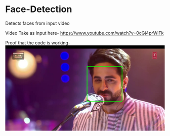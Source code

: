 # Face-Detection
Detects faces from input video

Video Take as input here- https://www.youtube.com/watch?v=0cGj4prWlFk

Proof that the code is working-
<img src="https://github.com/alphaninja27/Face-Detection/blob/main/proof.jpg">
